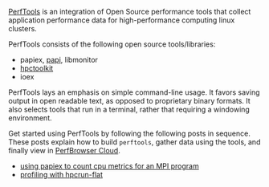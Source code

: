 [PerfTools](about) is an integration of Open Source performance tools 
that collect application performance data for high-performance computing
linux clusters.

PerfTools consists of the following open source tools/libraries:

  * papiex, [papi](http://icl.cs.utk.edu/papi/), libmonitor
  * [hpctoolkit](http://hpctoolkit.org)
  * ioex

PerfTools lays an emphasis on simple command-line usage. It favors saving 
output in open readable text, as opposed to proprietary binary formats. 
It also selects tools that run in a terminal, rather that requiring a 
windowing environment.

Get started using PerfTools by following the following posts in sequence.
These posts explain how to build `perftools`, gather data using the tools,
and finally view in [PerfBrowser Cloud](https://perfbrowser.perftools.org/).
 * [using papiex to count cpu metrics for an MPI program](examples/papiex-mpi-example/)
 * [profiling with hpcrun-flat](examples/papiex-mpi-example/)
